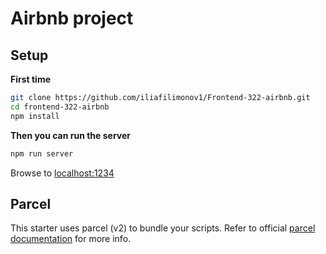 # Airbnb project


## Setup

**First time**

```bash
git clone https://github.com/iliafilimonov1/Frontend-322-airbnb.git
cd frontend-322-airbnb
npm install
```

**Then you can run the server**

```bash
npm run server
```

Browse to [localhost:1234](http://localhost:1234)

## Parcel

This starter uses parcel (v2) to bundle your scripts. Refer to official [parcel documentation](https://parceljs.org/) for more info.

